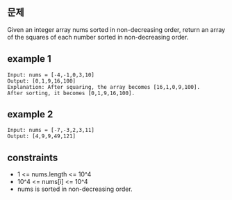 ## 문제

Given an integer array nums sorted in non-decreasing order, return an array of the squares of each number sorted in non-decreasing order.

## example 1

```code
Input: nums = [-4,-1,0,3,10]
Output: [0,1,9,16,100]
Explanation: After squaring, the array becomes [16,1,0,9,100].
After sorting, it becomes [0,1,9,16,100].
```

## example 2

```code
Input: nums = [-7,-3,2,3,11]
Output: [4,9,9,49,121]
```

## constraints

- 1 <= nums.length <= 10^4
- 10^4 <= nums[i] <= 10^4
- nums is sorted in non-decreasing order.
